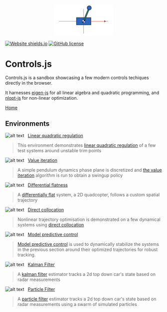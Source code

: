 <p align="center">
  <img width="192" src="/src/assets/logo.png">
</p>

[![Website shields.io](https://img.shields.io/website-up-down-green-red/http/shields.io.svg)](https://bertrandbev.github.io/controls.js/#/)
[![GitHub license](https://img.shields.io/github/license/Naereen/StrapDown.js.svg)](https://github.com/Naereen/StrapDown.js/blob/master/LICENSE)

# Controls.js

Controls.js is a sandbox showcasing a few modern controls techiques directly in the browser.

It harnesses [eigen-js](https://github.com/BertrandBev/eigen-js) for all linear algebra and quadratic programming, and [nlopt-js](https://github.com/BertrandBev/nlopt-js) for non-linear optimization.

[Home](https://bertrandbev.github.io/eigen-js/#/)

## Environments

![alt text](https://api.iconify.design/mdi-matrix.svg?color=purple&width=25&height=25) &nbsp;   [Linear quadratic regulation]()

> This environment demonstrates [linear quadratic regulation](https://en.wikipedia.org/wiki/Linear%E2%80%93quadratic_regulator) of a few test systems around unstable trim points

![alt text](https://api.iconify.design/mdi-restore.svg?color=purple&width=25&height=25) &nbsp;   [Value iteration]()

> A simple pendulum dynamics phase plane is discretized and [the value iteration](https://en.wikipedia.org/wiki/Markov_decision_process#Value_iteration) algorithm is run to obtain a swingup policy

![alt text](https://api.iconify.design/mdi-infinity.svg?color=purple&width=25&height=25) &nbsp;   [Differential flatness]()

> A [differentially flat](https://en.wikipedia.org/wiki/Flatness_(systems_theory)) system, a 2D quadcopter, follows a custom spatial trajectory

![alt text](https://api.iconify.design/mdi-vector-curve.svg?color=purple&width=25&height=25) &nbsp;   [Direct collocation]()

> Nonlinear trajectory optimisation is demonstrated on a few dynamical systems using [direct collocation](https://en.wikipedia.org/wiki/Trajectory_optimization)

![alt text](https://api.iconify.design/mdi-camera-timer.svg?color=purple&width=25&height=25) &nbsp;   [Model predictive control]()

> [Model predictive control](https://en.wikipedia.org/wiki/Model_predictive_control) is used to dynamically stabilize the systems in the previous section around their optimized trajectories for robust tracking.

![alt text](https://api.iconify.design/mdi-chart-bell-curve.svg?color=purple&width=25&height=25) &nbsp;   [Kalman Filter]()

> A [kalman filter](https://en.wikipedia.org/wiki/Kalman_filter) estimator tracks a 2d top down car's state based on radar measurements

![alt text](https://api.iconify.design/mdi-dots-hexagon.svg?color=purple&width=25&height=25) &nbsp;   [Particle Filter]()

> A [particle filter](https://en.wikipedia.org/wiki/Particle_filter) estimator tracks a 2d top down car's state based on radar measurements using a swarm of simulated particles
